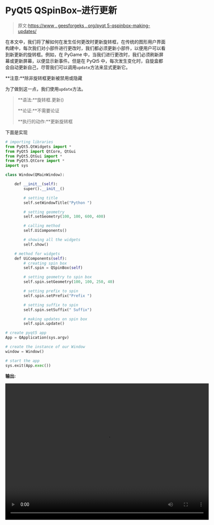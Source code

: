 # PyQt5 QSpinBox–进行更新

> 原文:[https://www . geesforgeks . org/pyqt 5-qspinbox-making-updates/](https://www.geeksforgeeks.org/pyqt5-qspinbox-making-updates/)

在本文中，我们将了解如何在发生任何更改时更新旋转框，在传统的图形用户界面构建中，每次我们对小部件进行更改时，我们都必须更新小部件，以便用户可以看到新更新的旋转框。例如，在 PyGame 中，当我们进行更改时，我们必须刷新屏幕或更新屏幕，以便显示新事件。但是在 PyQt5 中，每次发生变化时，自旋盒都会自动更新自己，尽管我们可以调用`update`方法来显式更新它。

**注意:**除非旋转框更新被禁用或隐藏

为了做到这一点，我们使用`update`方法。

> **语法:**旋转框.更新()
> 
> **论证:**不需要论证
> 
> **执行的动作:**更新旋转框

下面是实现

```py
# importing libraries
from PyQt5.QtWidgets import * 
from PyQt5 import QtCore, QtGui
from PyQt5.QtGui import * 
from PyQt5.QtCore import * 
import sys

class Window(QMainWindow):

    def __init__(self):
        super().__init__()

        # setting title
        self.setWindowTitle("Python ")

        # setting geometry
        self.setGeometry(100, 100, 600, 400)

        # calling method
        self.UiComponents()

        # showing all the widgets
        self.show()

    # method for widgets
    def UiComponents(self):
        # creating spin box
        self.spin = QSpinBox(self)

        # setting geometry to spin box
        self.spin.setGeometry(100, 100, 250, 40)

        # setting prefix to spin
        self.spin.setPrefix("Prefix ")

        # setting suffix to spin
        self.spin.setSuffix(" Suffix")

        # making updates on spin box
        self.spin.update()

# create pyqt5 app
App = QApplication(sys.argv)

# create the instance of our Window
window = Window()

# start the app
sys.exit(App.exec())
```

**输出:**

<video class="wp-video-shortcode" id="video-410714-1" width="640" height="428" preload="metadata" controls=""><source type="video/mp4" src="https://media.geeksforgeeks.org/wp-content/uploads/20200511022448/Python-11-05-2020-02_24_21.mp4?_=1">[https://media.geeksforgeeks.org/wp-content/uploads/20200511022448/Python-11-05-2020-02_24_21.mp4](https://media.geeksforgeeks.org/wp-content/uploads/20200511022448/Python-11-05-2020-02_24_21.mp4)</video>